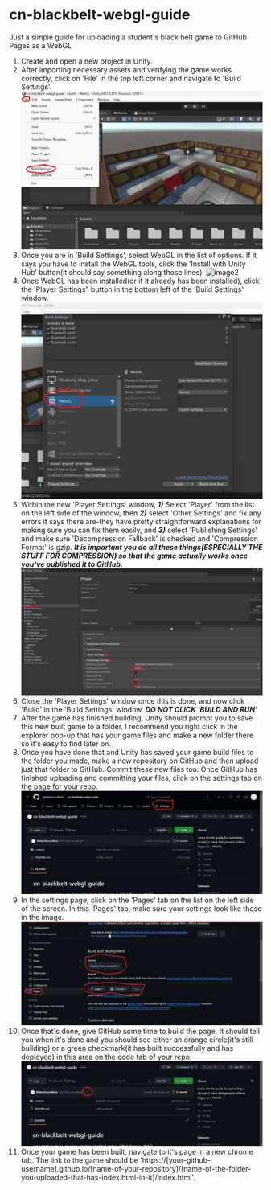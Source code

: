 # cn-blackbelt-webgl-guide
Just a simple guide for uploading a student's black belt game to GitHub Pages as a WebGL 

1. Create and open a new project in Unity.
2. After importing necessary assets and verifying the game works correctly, click on 'File' in the top left corner and navigate to 'Build Settings'. ![image](updated.png)
3. Once you are in 'Build Settings', select WebGL in the list of options. If it says you have to install the WebGL tools, click the 'Install with Unity Hub' button(it should say something along those lines). ![image2](ok.png)
4. Once WebGL has been installed(or if it already has been installed), click the 'Player Settings" button in the bottom left of the 'Build Settings' window. ![image3](ok2.png)
5. Within the new 'Player Settings' window, ***1)*** Select 'Player' from the list on the left side of the window, then ***2)*** select 'Other Settings' and fix any errors it says there are-they have pretty straightforward explanations for making sure you can fix them easily, and ***3)*** select 'Publishing Settings' and make sure 'Decompression Fallback' is checked and 'Compression Format' is gzip. ***It is important you do all these things(ESPECIALLY THE STUFF FOR COMPRESSION) so that the game actually works once you've published it to GitHub.*** ![image4](ok4.png)
6. Close the 'Player Settings' window once this is done, and now click 'Build' in the 'Build Settings' window. ***DO NOT CLICK 'BUILD AND RUN'***
7. After the game has finished building, Unity should prompt you to save this new built game to a folder. I recommend you right click in the explorer pop-up that has your game files and make a new folder there so it's easy to find later on.
8. Once you have done that and Unity has saved your game build files to the folder you made, make a new repository on GitHub and then upload just that folder to GitHub. Commit these new files too. Once GitHub has finished uploading and committing your files, click on the settings tab on the page for your repo. ![image5](ok5.png)
9. In the settings page, click on the 'Pages' tab on the list on the left side of the screen. In this 'Pages' tab, make sure your settings look like those in the image. ![image6](ok6.png)
10. Once that's done, give GitHub some time to build the page. It should tell you when it's done and you should see either an orange circle(it's still building) or a green checkmark(it has built successfully and has deployed) in this area on the code tab of your repo. ![image7](ok7.png)
11. Once your game has been built, navigate to it's page in a new chrome tab. The link to the game should be 'https://[your-github-username].github.io/[name-of-your-repository]/[name-of-the-folder-you-uploaded-that-has-index.html-in-it]/index.html'.

